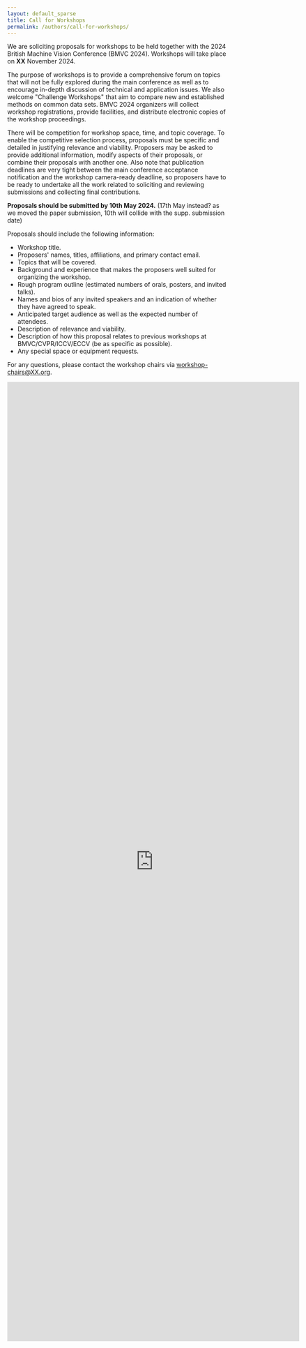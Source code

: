 ```yaml
---
layout: default_sparse
title: Call for Workshops
permalink: /authors/call-for-workshops/
---
```


We are soliciting proposals for workshops to be held together with the 2024 British Machine Vision Conference (BMVC 2024). Workshops will take place on **XX** November 2024.

The purpose of workshops is to provide a comprehensive forum on topics that will not be fully explored during the main conference as well as to encourage in-depth discussion of technical and application issues. We also welcome "Challenge Workshops" that aim to compare new and established methods on common data sets. BMVC 2024 organizers will collect workshop registrations, provide facilities, and distribute electronic copies of the workshop proceedings.

There will be competition for workshop space, time, and topic coverage. To enable the competitive selection process, proposals must be specific and detailed in justifying relevance and viability. Proposers may be asked to provide additional information, modify aspects of their proposals, or combine their proposals with another one. Also note that publication deadlines are very tight between the main conference acceptance notification and the workshop camera-ready deadline, so proposers have to be ready to undertake all the work related to soliciting and reviewing submissions and collecting final contributions.

**Proposals should be submitted by 10th May 2024.** (17th May instead? as we moved the paper submission, 10th will collide with the supp. submission date)

Proposals should include the following information:
- Workshop title.
- Proposers' names, titles, affiliations, and primary contact email.
- Topics that will be covered.
- Background and experience that makes the proposers well suited for organizing the workshop.
- Rough program outline (estimated numbers of orals, posters, and invited talks).
- Names and bios of any invited speakers and an indication of whether they have agreed to speak.
- Anticipated target audience as well as the expected number of attendees.
- Description of relevance and viability.
- Description of how this proposal relates to previous workshops at BMVC/CVPR/ICCV/ECCV (be as specific as possible).
- Any special space or equipment requests.

For any questions, please contact the workshop chairs via [workshop-chairs@XX.org](mailto:workshop-chairs@XX.org).

<iframe src="https://docs.google.com/forms/d/e/1FAIpQLSdKFCd57eNGUOk8zY3cWjNrKQl56dy36xUm97_GmhVsFLR2mQ/viewform?embedded=true" width="670" height="2200" frameborder="0" marginheight="0" marginwidth="0">Loading…</iframe>
